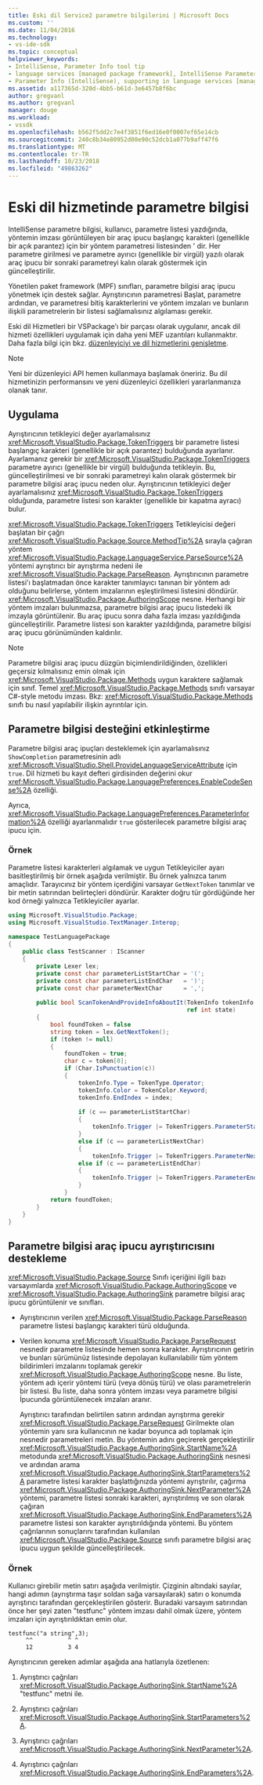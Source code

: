 ```yaml
---
title: Eski dil Service2 parametre bilgilerini | Microsoft Docs
ms.custom: ''
ms.date: 11/04/2016
ms.technology:
- vs-ide-sdk
ms.topic: conceptual
helpviewer_keywords:
- IntelliSense, Parameter Info tool tip
- language services [managed package framework], IntelliSense Parameter Info
- Parameter Info (IntelliSense), supporting in language services [managed package framework]
ms.assetid: a117365d-320d-4bb5-b61d-3e6457b8f6bc
author: gregvanl
ms.author: gregvanl
manager: douge
ms.workload:
- vssdk
ms.openlocfilehash: b562f5dd2c7e4f3851f6ed16e0f0007ef65e14cb
ms.sourcegitcommit: 240c8b34e80952d00e90c52dcb1a077b9aff47f6
ms.translationtype: MT
ms.contentlocale: tr-TR
ms.lasthandoff: 10/23/2018
ms.locfileid: "49863262"
---
```

# <a name="parameter-info-in-a-legacy-language-service"></a>Eski dil hizmetinde parametre bilgisi
IntelliSense parametre bilgisi, kullanıcı, parametre listesi yazdığında, yöntemin imzası görüntüleyen bir araç ipucu başlangıç karakteri (genellikle bir açık parantez) için bir yöntem parametresi listesinden ' dir. Her parametre girilmesi ve parametre ayırıcı (genellikle bir virgül) yazılı olarak araç ipucu bir sonraki parametreyi kalın olarak göstermek için güncelleştirilir.  
  
 Yönetilen paket framework (MPF) sınıfları, parametre bilgisi araç ipucu yönetmek için destek sağlar. Ayrıştırıcının parametresi Başlat, parametre ardından, ve parametresi bitiş karakterlerini ve yöntem imzaları ve bunların ilişkili parametrelerin bir listesi sağlamalısınız algılaması gerekir.  
  
 Eski dil Hizmetleri bir VSPackage'ı bir parçası olarak uygulanır, ancak dil hizmeti özellikleri uygulamak için daha yeni MEF uzantıları kullanmaktır. Daha fazla bilgi için bkz. [düzenleyiciyi ve dil hizmetlerini genişletme](../../extensibility/extending-the-editor-and-language-services.md).  
  
> [!NOTE]
>  Yeni bir düzenleyici API hemen kullanmaya başlamak öneririz. Bu dil hizmetinizin performansını ve yeni düzenleyici özellikleri yararlanmanıza olanak tanır.  
  
## <a name="implementation"></a>Uygulama  
 Ayrıştırıcının tetikleyici değer ayarlamalısınız <xref:Microsoft.VisualStudio.Package.TokenTriggers> bir parametre listesi başlangıç karakteri (genellikle bir açık parantez) bulduğunda ayarlanır. Ayarlamanız gerekir bir <xref:Microsoft.VisualStudio.Package.TokenTriggers> parametre ayırıcı (genellikle bir virgül) bulduğunda tetikleyin. Bu, güncelleştirilmesi ve bir sonraki parametreyi kalın olarak göstermek bir parametre bilgisi araç ipucu neden olur. Ayrıştırıcının tetikleyici değer ayarlamalısınız <xref:Microsoft.VisualStudio.Package.TokenTriggers> olduğunda, parametre listesi son karakter (genellikle bir kapatma ayracı) bulur.  
  
 <xref:Microsoft.VisualStudio.Package.TokenTriggers> Tetikleyicisi değeri başlatan bir çağrı <xref:Microsoft.VisualStudio.Package.Source.MethodTip%2A> sırayla çağıran yöntem <xref:Microsoft.VisualStudio.Package.LanguageService.ParseSource%2A> yöntemi ayrıştırıcı bir ayrıştırma nedeni ile <xref:Microsoft.VisualStudio.Package.ParseReason>. Ayrıştırıcının parametre listesi'ı başlatmadan önce karakter tanımlayıcı tanınan bir yöntem adı olduğunu belirlerse, yöntem imzalarının eşleştirilmesi listesini döndürür. <xref:Microsoft.VisualStudio.Package.AuthoringScope> nesne. Herhangi bir yöntem imzaları bulunmazsa, parametre bilgisi araç ipucu listedeki ilk imzayla görüntülenir. Bu araç ipucu sonra daha fazla imzası yazıldığında güncelleştirilir. Parametre listesi son karakter yazıldığında, parametre bilgisi araç ipucu görünümünden kaldırılır.  
  
> [!NOTE]
>  Parametre bilgisi araç ipucu düzgün biçimlendirildiğinden, özellikleri geçersiz kılmalısınız emin olmak için <xref:Microsoft.VisualStudio.Package.Methods> uygun karaktere sağlamak için sınıf. Temel <xref:Microsoft.VisualStudio.Package.Methods> sınıfı varsayar C#-style metodu imzası. Bkz: <xref:Microsoft.VisualStudio.Package.Methods> sınıfı bu nasıl yapılabilir ilişkin ayrıntılar için.  
  
## <a name="enabling-support-for-the-parameter-info"></a>Parametre bilgisi desteğini etkinleştirme  
 Parametre bilgisi araç ipuçları desteklemek için ayarlamalısınız `ShowCompletion` parametresinin adlı <xref:Microsoft.VisualStudio.Shell.ProvideLanguageServiceAttribute> için `true`. Dil hizmeti bu kayıt defteri girdisinden değerini okur <xref:Microsoft.VisualStudio.Package.LanguagePreferences.EnableCodeSense%2A> özelliği.  
  
 Ayrıca, <xref:Microsoft.VisualStudio.Package.LanguagePreferences.ParameterInformation%2A> özelliği ayarlanmalıdır `true` gösterilecek parametre bilgisi araç ipucu için.  
  
### <a name="example"></a>Örnek  
 Parametre listesi karakterleri algılamak ve uygun Tetikleyiciler ayarı basitleştirilmiş bir örnek aşağıda verilmiştir. Bu örnek yalnızca tanım amaçlıdır. Tarayıcınız bir yöntem içerdiğini varsayar `GetNextToken` tanımlar ve bir metin satırından belirteçleri döndürür. Karakter doğru tür gördüğünde her kod örneği yalnızca Tetikleyiciler ayarlar.  
  
```csharp  
using Microsoft.VisualStudio.Package;  
using Microsoft.VisualStudio.TextManager.Interop;  
  
namespace TestLanguagePackage  
{  
    public class TestScanner : IScanner  
    {  
        private Lexer lex;  
        private const char parameterListStartChar = '(';  
        private const char parameterListEndChar   = ')';  
        private const char parameterNextChar      = ',';  
  
        public bool ScanTokenAndProvideInfoAboutIt(TokenInfo tokenInfo,  
                                                   ref int state)  
        {  
            bool foundToken = false  
            string token = lex.GetNextToken();  
            if (token != null)  
            {  
                foundToken = true;  
                char c = token[0];  
                if (Char.IsPunctuation(c))  
                {  
                    tokenInfo.Type = TokenType.Operator;  
                    tokenInfo.Color = TokenColor.Keyword;  
                    tokenInfo.EndIndex = index;  
  
                    if (c == parameterListStartChar)  
                    {  
                        tokenInfo.Trigger |= TokenTriggers.ParameterStart;  
                    }  
                    else if (c == parameterListNextChar)  
                    {  
                        tokenInfo.Trigger |= TokenTriggers.ParameterNext;  
                    else if (c == parameterListEndChar)  
                    {  
                        tokenInfo.Trigger |= TokenTriggers.ParameterEnd;  
                    }  
                }  
            return foundToken;  
        }  
    }  
}  
```  
  
## <a name="supporting-the-parameter-info-tooltip-in-the-parser"></a>Parametre bilgisi araç ipucu ayrıştırıcısını destekleme  
 <xref:Microsoft.VisualStudio.Package.Source> Sınıfı içeriğini ilgili bazı varsayımlarda <xref:Microsoft.VisualStudio.Package.AuthoringScope> ve <xref:Microsoft.VisualStudio.Package.AuthoringSink> parametre bilgisi araç ipucu görüntülenir ve sınıfları.  
  
- Ayrıştırıcının verilen <xref:Microsoft.VisualStudio.Package.ParseReason> parametre listesi başlangıç karakteri türü olduğunda.  
  
- Verilen konuma <xref:Microsoft.VisualStudio.Package.ParseRequest> nesnedir parametre listesinde hemen sonra karakter. Ayrıştırıcının getirin ve bunları sürümünüz listesinde depolayan kullanılabilir tüm yöntem bildirimleri imzalarını toplamak gerekir <xref:Microsoft.VisualStudio.Package.AuthoringScope> nesne. Bu liste, yöntem adı içerir yöntemi türü (veya dönüş türü) ve olası parametrelerin bir listesi. Bu liste, daha sonra yöntem imzası veya parametre bilgisi İpucunda görüntülenecek imzaları aranır.  
  
  Ayrıştırıcı tarafından belirtilen satırın ardından ayrıştırma gerekir <xref:Microsoft.VisualStudio.Package.ParseRequest> Girilmekte olan yöntemin yanı sıra kullanıcının ne kadar boyunca adı toplamak için nesnedir parametreleri metin. Bu yöntemin adını geçirerek gerçekleştirilir <xref:Microsoft.VisualStudio.Package.AuthoringSink.StartName%2A> metodunda <xref:Microsoft.VisualStudio.Package.AuthoringSink> nesnesi ve ardından arama <xref:Microsoft.VisualStudio.Package.AuthoringSink.StartParameters%2A> parametre listesi karakter başlattığınızda yöntemi ayrıştırılır, çağırma <xref:Microsoft.VisualStudio.Package.AuthoringSink.NextParameter%2A> yöntemi, parametre listesi sonraki karakteri, ayrıştırılmış ve son olarak çağıran <xref:Microsoft.VisualStudio.Package.AuthoringSink.EndParameters%2A> parametre listesi son karakter ayrıştırıldığında yöntemi. Bu yöntem çağrılarının sonuçlarını tarafından kullanılan <xref:Microsoft.VisualStudio.Package.Source> sınıfı parametre bilgisi araç ipucu uygun şekilde güncelleştirilecek.  
  
### <a name="example"></a>Örnek  
 Kullanıcı girebilir metin satırı aşağıda verilmiştir. Çizginin altındaki sayılar, hangi adımın (ayrıştırma taşır soldan sağa varsayılarak) satırı o konumda ayrıştırıcı tarafından gerçekleştirilen gösterir. Buradaki varsayım satırından önce her şeyi zaten "testfunc" yöntem imzası dahil olmak üzere, yöntem imzaları için ayrıştırıldıktan emin olur.  
  
```  
testfunc("a string",3);  
     ^^          ^ ^  
     12          3 4  
```  
  
 Ayrıştırıcının gereken adımlar aşağıda ana hatlarıyla özetlenen:  
  
1.  Ayrıştırıcı çağrıları <xref:Microsoft.VisualStudio.Package.AuthoringSink.StartName%2A> "testfunc" metni ile.  
  
2.  Ayrıştırıcı çağrıları <xref:Microsoft.VisualStudio.Package.AuthoringSink.StartParameters%2A>.  
  
3.  Ayrıştırıcı çağrıları <xref:Microsoft.VisualStudio.Package.AuthoringSink.NextParameter%2A>.  
  
4.  Ayrıştırıcı çağrıları <xref:Microsoft.VisualStudio.Package.AuthoringSink.EndParameters%2A>.